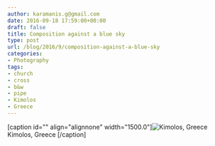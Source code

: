 ```yaml
---
author: karamanis.g@gmail.com
date: 2016-09-18 17:59:00+00:00
draft: false
title: Composition against a blue sky
type: post
url: /blog/2016/9/composition-against-a-blue-sky
categories:
- Photography
tags:
- church
- cross
- b&w
- pipe
- Kimolos
- Greece
---
```


[caption id="" align="alignnone" width="1500.0"]![ Kimolos, Greece ](/images/2016-09-18-20169composition-against-a-blue-sky/image-asset.jpeg)
 Kimolos, Greece [/caption]
